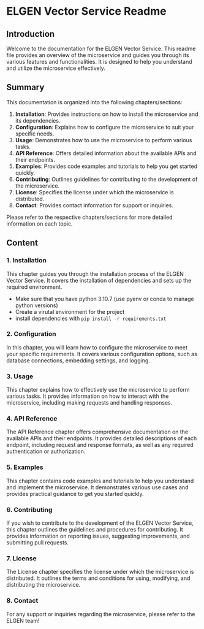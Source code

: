 # ELGEN Vector Service Readme

## Introduction

Welcome to the documentation for the ELGEN Vector Service. This readme file provides an overview of the microservice and
guides you through its various features and functionalities. It is designed to help you understand and utilize the
microservice effectively.

## Summary

This documentation is organized into the following chapters/sections:

1. **Installation**: Provides instructions on how to install the microservice and its dependencies.
2. **Configuration**: Explains how to configure the microservice to suit your specific needs.
3. **Usage**: Demonstrates how to use the microservice to perform various tasks.
4. **API Reference**: Offers detailed information about the available APIs and their endpoints.
5. **Examples**: Provides code examples and tutorials to help you get started quickly.
6. **Contributing**: Outlines guidelines for contributing to the development of the microservice.
7. **License**: Specifies the license under which the microservice is distributed.
8. **Contact**: Provides contact information for support or inquiries.

Please refer to the respective chapters/sections for more detailed information on each topic.

## Content

### 1. Installation

This chapter guides you through the installation process of the ELGEN Vector Service. It covers the installation of
dependencies and sets up the required environment.

* Make sure that you have python 3.10.7 (use pyenv or conda to manage python versions)
* Create a virutal environment for the project
* install dependencies with `pip install -r requirements.txt`

### 2. Configuration

In this chapter, you will learn how to configure the microservice to meet your specific requirements. It covers various
configuration options, such as database connections, embedding settings, and logging.

### 3. Usage

This chapter explains how to effectively use the microservice to perform various tasks. It provides information on how
to interact with the microservice, including making requests and handling responses.

### 4. API Reference

The API Reference chapter offers comprehensive documentation on the available APIs and their endpoints. It provides
detailed descriptions of each endpoint, including request and response formats, as well as any required authentication
or authorization.

### 5. Examples

This chapter contains code examples and tutorials to help you understand and implement the microservice. It demonstrates
various use cases and provides practical guidance to get you started quickly.

### 6. Contributing

If you wish to contribute to the development of the ELGEN Vector Service, this chapter outlines the guidelines and
procedures for contributing. It provides information on reporting issues, suggesting improvements, and submitting pull
requests.

### 7. License

The License chapter specifies the license under which the microservice is distributed. It outlines the terms and
conditions for using, modifying, and distributing the microservice.

### 8. Contact

For any support or inquiries regarding the microservice, please refer to the ELGEN team!